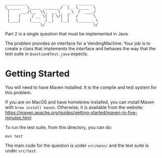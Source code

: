```
__________                __    ________  
\______   \_____ ________/  |_  \_____  \ 
 |     ___/\__  \\_  __ \   __\  /  ____/ 
 |    |     / __ \|  | \/|  |   /       \ 
 |____|    (____  /__|   |__|   \_______ \
                \/                      \/
```

Part 2 is a single question that must be implemented in Java. 

The problem provides an interface for a VendingMachine. Your job is to create a class that implements
the interface and behaves the way that the test suite in `Question6Test.java` expects.

# Getting Started

You will need to have Maven installed. It is the compile and test system for this problem. 

If you are on MacOS and have homebrew installed, you can install Maven with `brew install maven`. Otherwise, it 
is available from the website: https://maven.apache.org/guides/getting-started/maven-in-five-minutes.html

To run the test suite, from this directory, you can do:
```
mvn test
```

The main code for the question is under `src/main/` and the test suite is under `src/test`.